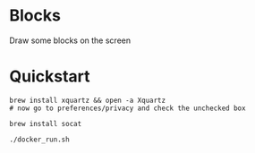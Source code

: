 # Blocks

Draw some blocks on the screen

# Quickstart

    brew install xquartz && open -a Xquartz
    # now go to preferences/privacy and check the unchecked box

    brew install socat

    ./docker_run.sh
    
